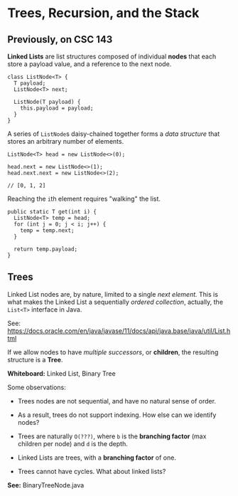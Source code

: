 # Trees, Recursion, and the Stack

## Previously, on CSC 143

**Linked Lists** are list structures composed of individual **nodes** that each store a payload value, and a reference to the next node.

```
class ListNode<T> {
  T payload;
  ListNode<T> next;

  ListNode(T payload) {
    this.payload = payload;
  }
}
```

A series of `ListNode`s daisy-chained together forms a *data structure* that stores an arbitrary number of elements.

```
ListNode<T> head = new ListNode<>(0);

head.next = new ListNode<>(1);
head.next.next = new ListNode<>(2);

// [0, 1, 2]
```

Reaching the `i`th element requires "walking" the list.

```
public static T get(int i) {
  ListNode<T> temp = head;
  for (int j = 0; j < i; j++) {
    temp = temp.next;
  }

  return temp.payload;
}
```

## Trees

Linked List nodes are, by nature, limited to a single *next element.* This is what makes the Linked List a sequentially *ordered collection*, actually, the `List<T>` interface in Java.

See: https://docs.oracle.com/en/java/javase/11/docs/api/java.base/java/util/List.html

If we allow nodes to have *multiple successors*, or **children**, the resulting structure is a **Tree**.

**Whiteboard:** Linked List, Binary Tree

Some observations:

 - Trees nodes are not sequential, and have no natural sense of order.
 
 - As a result, trees do not support indexing. How else can we identify nodes?

 - Trees are naturally `O(???)`, where `b` is the **branching factor** (max children per node) and `d` is the depth.

 - Linked Lists are trees, with a **branching factor** of one.

 - Trees cannot have cycles. What about linked lists?

**See:** BinaryTreeNode.java

